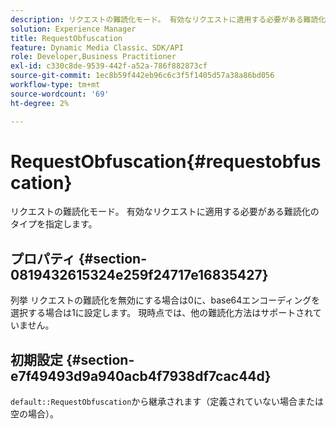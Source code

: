 ```yaml
---
description: リクエストの難読化モード。 有効なリクエストに適用する必要がある難読化のタイプを指定します。
solution: Experience Manager
title: RequestObfuscation
feature: Dynamic Media Classic、SDK/API
role: Developer,Business Practitioner
exl-id: c330c8de-9539-442f-a52a-786f882873cf
source-git-commit: 1ec8b59f442eb96c6c3f5f1405d57a38a86bd056
workflow-type: tm+mt
source-wordcount: '69'
ht-degree: 2%

---
```


# RequestObfuscation{#requestobfuscation}

リクエストの難読化モード。 有効なリクエストに適用する必要がある難読化のタイプを指定します。

## プロパティ {#section-0819432615324e259f24717e16835427}

列挙 リクエストの難読化を無効にする場合は0に、base64エンコーディングを選択する場合は1に設定します。 現時点では、他の難読化方法はサポートされていません。

## 初期設定 {#section-e7f49493d9a940acb4f7938df7cac44d}

`default::RequestObfuscation`から継承されます（定義されていない場合または空の場合）。

